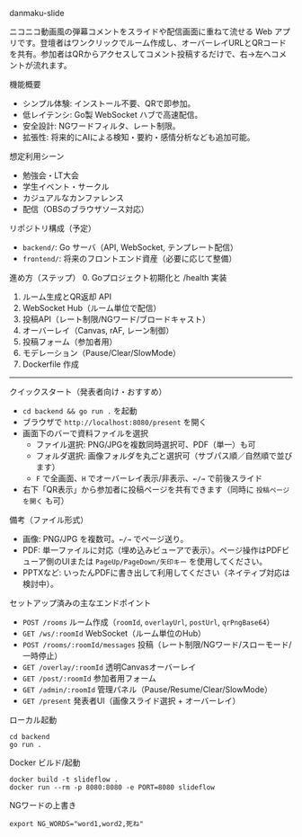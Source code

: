 danmaku-slide

ニコニコ動画風の弾幕コメントをスライドや配信画面に重ねて流せる Web アプリです。登壇者はワンクリックでルーム作成し、オーバーレイURLとQRコードを共有。参加者はQRからアクセスしてコメント投稿するだけで、右→左へコメントが流れます。

機能概要
- シンプル体験: インストール不要、QRで即参加。
- 低レイテンシ: Go製 WebSocket ハブで高速配信。
- 安全設計: NGワードフィルタ、レート制限。
- 拡張性: 将来的にAIによる検知・要約・感情分析なども追加可能。

想定利用シーン
- 勉強会・LT大会
- 学生イベント・サークル
- カジュアルなカンファレンス
- 配信（OBSのブラウザソース対応）

リポジトリ構成（予定）
- `backend/`: Go サーバ（API, WebSocket, テンプレート配信）
- `frontend/`: 将来のフロントエンド資産（必要に応じて整備）

進め方（ステップ）
0. Goプロジェクト初期化と /health 実装
1. ルーム生成とQR返却 API
2. WebSocket Hub（ルーム単位で配信）
3. 投稿API（レート制限/NGワード/ブロードキャスト）
4. オーバーレイ（Canvas, rAF, レーン制御）
5. 投稿フォーム（参加者用）
6. モデレーション（Pause/Clear/SlowMode）
7. Dockerfile 作成

---

クイックスタート（発表者向け・おすすめ）
- `cd backend && go run .` を起動
- ブラウザで `http://localhost:8080/present` を開く
- 画面下のバーで資料ファイルを選択
  - ファイル選択: PNG/JPGを複数同時選択可、PDF（単一）も可
  - フォルダ選択: 画像フォルダを丸ごと選択可（サブパス順／自然順で並びます）
  - `F` で全画面、`H` でオーバーレイ表示/非表示、`←/→` で前後スライド
- 右下「QR表示」から参加者に投稿ページを共有できます（同時に `投稿ページを開く` も可）

備考（ファイル形式）
- 画像: PNG/JPG を複数可。`←/→` でページ送り。
- PDF: 単一ファイルに対応（埋め込みビューアで表示）。ページ操作はPDFビューア側のUIまたは `PageUp/PageDown/矢印キー` を使用してください。
- PPTXなど: いったんPDFに書き出して利用してください（ネイティブ対応は検討中）。

セットアップ済みの主なエンドポイント
- `POST /rooms` ルーム作成（`roomId`, `overlayUrl`, `postUrl`, `qrPngBase64`）
- `GET /ws/:roomId` WebSocket（ルーム単位のHub）
- `POST /rooms/:roomId/messages` 投稿（レート制限/NGワード/スローモード/一時停止）
- `GET /overlay/:roomId` 透明Canvasオーバーレイ
- `GET /post/:roomId` 参加者用フォーム
- `GET /admin/:roomId` 管理パネル（Pause/Resume/Clear/SlowMode）
- `GET /present` 発表者UI（画像スライド選択 + オーバーレイ）

ローカル起動
```
cd backend
go run .
```

Docker ビルド/起動
```
docker build -t slideflow .
docker run --rm -p 8080:8080 -e PORT=8080 slideflow
```

NGワードの上書き
```
export NG_WORDS="word1,word2,死ね"
```
